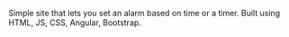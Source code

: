 
Simple site that lets you set an alarm based on time or a timer. Built using HTML, JS, CSS, Angular, Bootstrap. 

